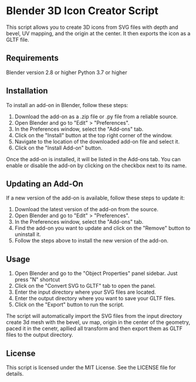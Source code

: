 # Blender 3D Icon Creator Script

This script allows you to create 3D icons from SVG files with depth and bevel, UV mapping, and the origin at the center. It then exports the icon as a GLTF file.

## Requirements
Blender version 2.8 or higher
Python 3.7 or higher

## Installation
To install an add-on in Blender, follow these steps:

1. Download the add-on as a .zip file or .py file from a reliable source.
2. Open Blender and go to "Edit" > "Preferences".
3.  In the Preferences window, select the "Add-ons" tab.
4. Click on the "Install" button at the top right corner of the window.
5. Navigate to the location of the downloaded add-on file and select it.
6. Click on the "Install Add-on" button.

Once the add-on is installed, it will be listed in the Add-ons tab. You can enable or disable the add-on by clicking on the checkbox next to its name.

## Updating an Add-On
If a new version of the add-on is available, follow these steps to update it:

1. Download the latest version of the add-on from the source.
2. Open Blender and go to "Edit" > "Preferences".
3. In the Preferences window, select the "Add-ons" tab.
4. Find the add-on you want to update and click on the "Remove" button to uninstall it.
5. Follow the steps above to install the new version of the add-on.

## Usage
1. Open Blender and go to the "Object Properties" panel sidebar. Just press "N" shortcut
2. Click on the "Convert SVG to GLTF" tab to open the panel.
3. Enter the input directory where your SVG files are located.
4. Enter the output directory where you want to save your GLTF files.
5. Click on the "Export" button to run the script.

The script will automatically 
import the SVG files from the input directory 
create 3d mesh with the bevel, uv map, 
origin in the center of the geometry, 
paced it in the cenetr, 
apllied all transform and then export them as GLTF files to the output directory.

## License
This script is licensed under the MIT License. See the LICENSE file for details.
